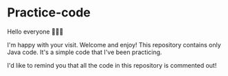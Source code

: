 # Practice-code

Hello everyone 👋🏼😄


I'm happy with your visit. Welcome and enjoy!
This repository contains only Java code. It's a simple code that I've been practicing.

I'd like to remind you that all the code in this repository is commented out!

